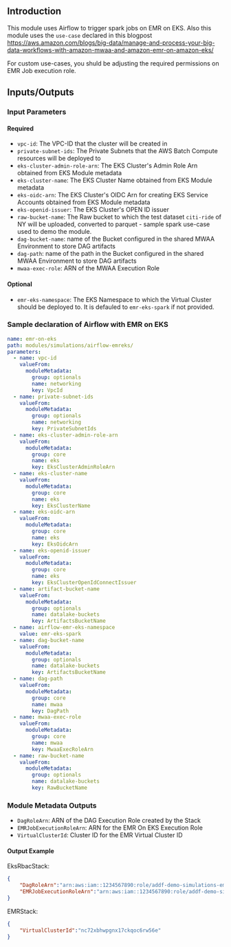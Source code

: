 ## Introduction

This module uses Airflow to trigger spark jobs on EMR on EKS. Also this module uses the `use-case` declared in this blogpost
https://aws.amazon.com/blogs/big-data/manage-and-process-your-big-data-workflows-with-amazon-mwaa-and-amazon-emr-on-amazon-eks/

For custom use-cases, you shuld be adjusting the required permissions on EMR Job execution role.

## Inputs/Outputs

### Input Parameters

#### Required

- `vpc-id`: The VPC-ID that the cluster will be created in
- `private-subnet-ids`: The Private Subnets that the AWS Batch Compute resources will be deployed to
- `eks-cluster-admin-role-arn`: The EKS Cluster's Admin Role Arn obtained from EKS Module metadata
- `eks-cluster-name`: The EKS Cluster Name obtained from EKS Module metadata
- `eks-oidc-arn`: The EKS Cluster's OIDC Arn for creating EKS Service Accounts obtained from EKS Module metadata
- `eks-openid-issuer`: The EKS Cluster's OPEN ID issuer
- `raw-bucket-name`: The Raw bucket to which the test dataset `citi-ride` of NY will be uploaded, converted to parquet - sample spark use-case used to demo the module.
- `dag-bucket-name`: name of the Bucket configured in the shared MWAA Environment to store DAG artifacts
- `dag-path`: name of the path in the Bucket configured in the shared MWAA Environment to store DAG artifacts
- `mwaa-exec-role`: ARN of the MWAA Execution Role

#### Optional

- `emr-eks-namespace`: The EKS Namespace to which the Virtual Cluster should be deployed to. It is defauled to `emr-eks-spark` if not provided.

### Sample declaration of Airflow with EMR on EKS

```yaml
name: emr-on-eks
path: modules/simulations/airflow-emreks/
parameters:
  - name: vpc-id
    valueFrom:
      moduleMetadata:
        group: optionals
        name: networking
        key: VpcId
  - name: private-subnet-ids
    valueFrom:
      moduleMetadata:
        group: optionals
        name: networking
        key: PrivateSubnetIds
  - name: eks-cluster-admin-role-arn
    valueFrom:
      moduleMetadata:
        group: core
        name: eks
        key: EksClusterAdminRoleArn
  - name: eks-cluster-name
    valueFrom:
      moduleMetadata:
        group: core
        name: eks
        key: EksClusterName
  - name: eks-oidc-arn
    valueFrom:
      moduleMetadata:
        group: core
        name: eks
        key: EksOidcArn
  - name: eks-openid-issuer
    valueFrom:
      moduleMetadata:
        group: core
        name: eks
        key: EksClusterOpenIdConnectIssuer
  - name: artifact-bucket-name
    valueFrom:
      moduleMetadata:
        group: optionals
        name: datalake-buckets
        key: ArtifactsBucketName
  - name: airflow-emr-eks-namespace
    value: emr-eks-spark
  - name: dag-bucket-name
    valueFrom:
      moduleMetadata:
        group: optionals
        name: datalake-buckets
        key: ArtifactsBucketName
  - name: dag-path
    valueFrom:
      moduleMetadata:
        group: core
        name: mwaa
        key: DagPath
  - name: mwaa-exec-role
    valueFrom:
      moduleMetadata:
        group: core
        name: mwaa
        key: MwaaExecRoleArn
  - name: raw-bucket-name
    valueFrom:
      moduleMetadata:
        group: optionals
        name: datalake-buckets
        key: RawBucketName
```

### Module Metadata Outputs

- `DagRoleArn`: ARN of the DAG Execution Role created by the Stack
- `EMRJobExecutionRoleArn`: ARN for the EMR On EKS Execution Role
- `VirtualClusterId`: Cluster ID for the EMR Virtual Cluster ID

#### Output Example

EksRbacStack:

```json
{
    "DagRoleArn":"arn:aws:iam::1234567890:role/addf-demo-simulations-emr-on-eks-dag-role",
    "EMRJobExecutionRoleArn":"arn:aws:iam::1234567890:role/addf-demo-simulations-emr-addfdemosimulationsemroE-195BFLP7OJ4UF"
}
```

EMRStack:

```json
{
    "VirtualClusterId":"nc72xbhwpgnx17ckqoc6rw56e"
}